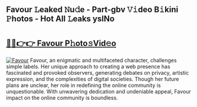 ## Favour 𝙻eaked 𝙽u𝚍e - Part-gbv 𝚅𝚒deo B𝚒kini 𝙿hotos - Hot All 𝙻eaks yslNo

# <h2><a href="http://ld3c6q.urlbe.top/?page=Favour">🔗🔗👉👉 Favour P𝚑oto𝚜Vid𝚎o</a></h2>

[![Favour](https://i.imgur.com/eBuTRDB.gif)](http://ld3c6q.urlbe.top/?page=Favour)
Favour, an enigmatic and multifaceted character, challenges simple labels. Her unique approach to creating a web presence has fascinated and provoked observers, generating debates on privacy, artistic expression, and the complexities of digital societies. Though her future plans are unclear, her role in redefining the online community is unquestionable. With unwavering dedication and undeniable appeal, Favour impact on the online community is boundless.
